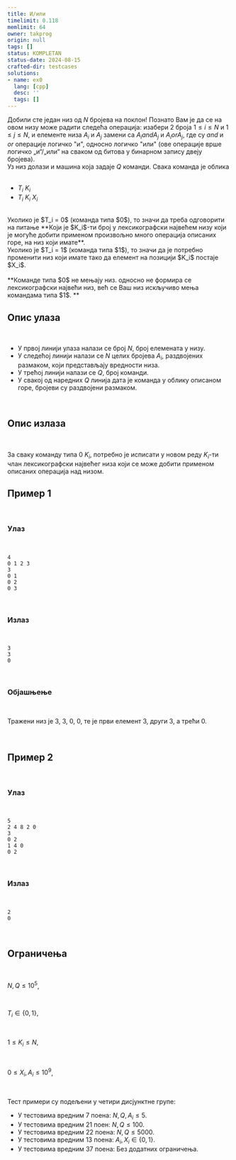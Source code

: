 ```yaml
---
title: И/или
timelimit: 0.118
memlimit: 64
owner: takprog
origin: null
tags: []
status: KOMPLETAN
status-date: 2024-08-15
crafted-dir: testcases
solutions:
- name: ex0
  lang: [cpp]
  desc: ''
  tags: []
---
```


Добили сте један низ од $N$ бројева на поклон! Познато Вам је да се на овом низу може радити следећа операција: изабери 2 броја $1 \leq i \leq N$ и $1 \leq j \leq N$,
и елементе низа $A_i$ и $A_j$ замени са $A_i and A_j$ и $A_i or A_j$, где су $and$ и $or$ операције логичко "и", односно логичко "или" (ове операције врше логичко „и“/„или“ на сваком од битова у бинарном запису двеју бројева).
<br>
Уз низ долази и машина која задаје $Q$ команди. Свака команда је облика
<br>
<br>
  - $T_i$ $K_i$
  - $T_i$ $K_i$ $X_i$
<br>
Уколико је $T_i = 0$ (команда типа $0$), то значи да треба одговорити на питање **Који је $K_i$-ти број у лексикографски највећем низу који је могуће добити применом произвољно много операција описаних горе, на низ који имате**.
<br>
Уколико је $T_i = 1$ (команда типа $1$), то значи да је потребно променити низ који имате тако да елемент на позицији $K_i$ постаје $X_i$.
<br>
<br>
**Команде типа $0$ не мењају низ. односно не формира се лексикографски највећи низ, већ се Ваш низ искључиво мења командама типа $1$.
**
<br>

## Опис улаза

<br>

- У првој линији улаза налази се број $N$, број елемената у низу.
- У следећој линији налази се $N$ целих бројева $A_i$, раздвојених размаком, који представљају вредности низа.
- У трећој линији налази се $Q$, број команди.
- У свакој од наредних $Q$ линија дата је команда у облику описаном горе, бројеви су раздвојени размаком.

<br>

## Опис излаза

<br>

За сваку команду типа $0$ $K_i$, потребно је исписати у новом реду $K_i$-ти члан лексикографски највећег низа који се може добити применом описаних операција над низом.
<br>

## Пример 1

<br>

### Улаз

<br>

```
4
0 1 2 3
3
0 1
0 2
0 3
```

<br>

### Излаз

<br>

```
3
3
0
```

<br>

### Објашњење

<br>

Тражени низ је $3$, $3$, $0$, $0$, те је први елемент 3, други 3, а трећи 0.

<br>


## Пример 2

<br>

### Улаз

<br>

```
5
2 4 8 2 0
3
0 2
1 4 0
0 2
```

<br>

### Излаз

<br>

```
2
0
```

<br>

## Ограничења


<br>

$N, Q \leq 10^5$,

<br>

$T_i \in \{ 0, 1 \}$,

<br>

$1 \leq K_i \leq N$,

<br>

$0 \leq X_i, A_i \leq 10^9$,

<br>

Тест примери су подељени у четири дисјунктне групе:

- У тестовима вредним 7 поена: $N, Q, A_i \leq 5$.
- У тестовима вредним 21 поен: $N, Q \leq 100$.
- У тестовима вредним 22 поена: $N, Q \leq 5000$.
- У тестовима вредним 13 поена: $A_i, X_i \in \{ 0, 1 \}$.
- У тестовима вредним 37 поена: Без додатних ограничења.

<br>



